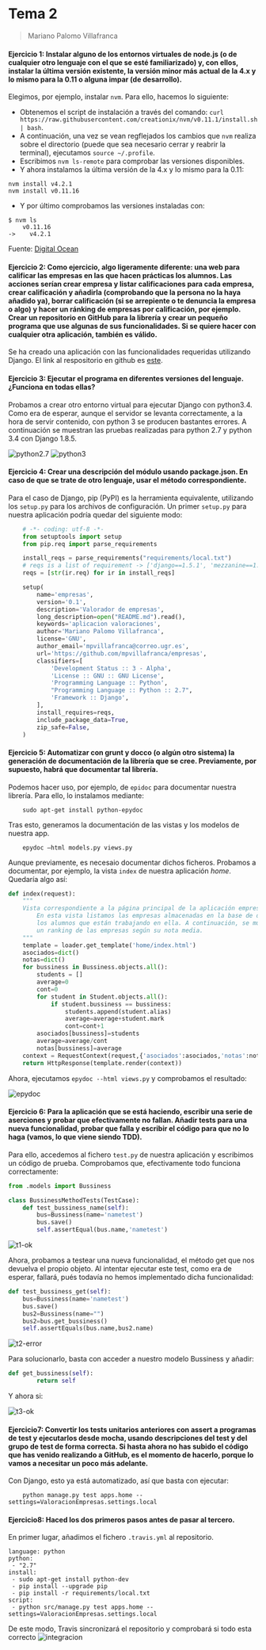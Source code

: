 Tema 2
===
> Mariano Palomo Villafranca

#### Ejercicio 1: Instalar alguno de los entornos virtuales de node.js (o de cualquier otro lenguaje con el que se esté familiarizado) y, con ellos, instalar la última versión existente, la versión minor más actual de la 4.x y lo mismo para la 0.11 o alguna impar (de desarrollo).

Elegimos, por ejemplo, instalar `nvm`. Para ello, hacemos lo siguiente:

- Obtenemos el script de instalación a través del comando: `curl https://raw.githubusercontent.com/creationix/nvm/v0.11.1/install.sh | bash`.
- A continuación, una vez se vean regflejados los cambios que `nvm` realiza sobre el directorio (puede que sea necesario cerrar y reabrir la terminal), ejecutamos `source ~/.profile`.
- Escribimos `nvm ls-remote` para comprobar las versiones disponibles.
- Y ahora instalamos la última versión de la 4.x y lo mismo para la 0.11:

```
nvm install v4.2.1
nvm install v0.11.16
```
- Y por último comprobamos las versiones instaladas con:

```
$ nvm ls
    v0.11.16
->    v4.2.1
```
Fuente: [Digital Ocean](https://www.digitalocean.com/community/tutorials/how-to-install-node-js-with-nvm-node-version-manager-on-a-vps)

#### Ejercicio 2: Como ejercicio, algo ligeramente diferente: una web para calificar las empresas en las que hacen prácticas los alumnos. Las acciones serían crear empresa y listar calificaciones para cada empresa, crear calificación y añadirla (comprobando que la persona no la haya añadido ya), borrar calificación (si se arrepiente o te denuncia la empresa o algo) y hacer un ránking de empresas por calificación, por ejemplo. Crear un repositorio en GitHub para la librería y crear un pequeño programa que use algunas de sus funcionalidades. Si se quiere hacer con cualquier otra aplicación, también es válido.

Se ha creado una aplicación con las funcionalidades requeridas utilizando Django. El link al respositorio en github es [este](https://github.com/mpvillafranca/empresas).

#### Ejercicio 3: Ejecutar el programa en diferentes versiones del lenguaje. ¿Funciona en todas ellas?

Probamos a crear otro entorno virtual para ejecutar Django con python3.4. Como era de esperar, aunque el servidor se levanta correctamente, a la hora de servir contenido, con python 3 se producen bastantes errores. A continuación se muestran las pruebas realizadas para python 2.7 y python 3.4 con Django 1.8.5.

![python2.7](http://i292.photobucket.com/albums/mm28/mpvillafranca/python2.7_zpsh7rz4qne.png)
![python3](http://i292.photobucket.com/albums/mm28/mpvillafranca/python3_zpsjxuuokni.png)

#### Ejercicio 4: Crear una descripción del módulo usando package.json. En caso de que se trate de otro lenguaje, usar el método correspondiente.

Para el caso de Django, pip (PyPI) es la herramienta equivalente, utilizando los `setup.py` para los archivos de configuración. Un primer `setup.py` para nuestra aplicación podría quedar del siguiente modo:

```python
	# -*- coding: utf-8 -*-
	from setuptools import setup
	from pip.req import parse_requirements

	install_reqs = parse_requirements("requirements/local.txt")
	# reqs is a list of requirement -> ['django==1.5.1', 'mezzanine==1.4.6']
	reqs = [str(ir.req) for ir in install_reqs]

	setup(
		name='empresas',
		version='0.1',
		description='Valorador de empresas',
		long_description=open("README.md").read(),
		keywords='aplicacion valoraciones',
		author='Mariano Palomo Villafranca',
		license='GNU',
		author_email='mpvillafranca@correo.ugr.es',
		url='https://github.com/mpvillafranca/empresas',
		classifiers=[
		    'Development Status :: 3 - Alpha',
			'License :: GNU :: GNU License',
		    'Programming Language :: Python',
		    "Programming Language :: Python :: 2.7",
		    'Framework :: Django',
		],
		install_requires=reqs,
		include_package_data=True,
		zip_safe=False,
	)
```

#### Ejercicio 5: Automatizar con grunt y docco (o algún otro sistema) la generación de documentación de la librería que se cree. Previamente, por supuesto, habrá que documentar tal librería.

Podemos hacer uso, por ejemplo, de `epidoc` para documentar nuestra librería. Para ello, lo instalamos mediante:

		sudo apt-get install python-epydoc

Tras esto, generamos la documentación de las vistas y los modelos de nuestra app.

		epydoc –html models.py views.py

Aunque previamente, es necesaio documentar dichos ficheros. Probamos a documentar, por ejemplo, la vista `index` de nuestra aplicación *home*. Quedaría algo así:

```python
def index(request):
	"""
	Vista correspondiente a la página principal de la aplicación empresas.
		En esta vista listamos las empresas almacenadas en la base de datos, así como
		los alumnos que están trabajando en ella. A continuación, se muestra también
		un ranking de las empresas según su nota media.
	"""
	template = loader.get_template('home/index.html')
	asociados=dict()
	notas=dict()
	for bussiness in Bussiness.objects.all():
		students = []
		average=0
		cont=0
		for student in Student.objects.all():
			if student.bussiness == bussiness:
				students.append(student.alias)
				average=average+student.mark
				cont=cont+1
		asociados[bussiness]=students
		average=average/cont
		notas[bussiness]=average
	context = RequestContext(request,{'asociados':asociados,'notas':notas,})
	return HttpResponse(template.render(context))
```

Ahora, ejecutamos `epydoc --html views.py` y comprobamos el resultado:

![epydoc](http://i292.photobucket.com/albums/mm28/mpvillafranca/epydoc_zpsukm4yhju.png)

#### Ejercicio 6: Para la aplicación que se está haciendo, escribir una serie de aserciones y probar que efectivamente no fallan. Añadir tests para una nueva funcionalidad, probar que falla y escribir el código para que no lo haga (vamos, lo que viene siendo TDD).
Para ello, accedemos al fichero `test.py` de nuestra aplicación y escribimos un código de prueba. Comprobamos que, efectivamente todo funciona correctamente:

```python
from .models import Bussiness

class BussinessMethodTests(TestCase):
	def test_bussiness_name(self):
		bus=Bussiness(name='nametest')
		bus.save()
		self.assertEqual(bus.name,'nametest')
```

![t1-ok](http://i292.photobucket.com/albums/mm28/mpvillafranca/1.ok_zpstm31ujel.png)

Ahora, probamos a testear una nueva funcionalidad, el método get que nos devuelva el propio objeto. Al intentar ejecutar este test, como era de esperar, fallará, pués todavía no hemos implementado dicha funcionalidad:

```python
def test_bussiness_get(self):
	bus=Bussiness(name='nametest')
	bus.save()
	bus2=Bussiness(name="")
	bus2=bus.get_bussiness()
	self.assertEquals(bus.name,bus2.name)
```

![t2-error](http://i292.photobucket.com/albums/mm28/mpvillafranca/2.error_zpsykzvybcf.png)

Para solucionarlo, basta con acceder a nuestro modelo Bussiness y añadir:

```python
def get_bussiness(self):
		return self
```

Y ahora si:

![t3-ok](http://i292.photobucket.com/albums/mm28/mpvillafranca/3.ok_zpszsndlfdk.png)

#### Ejercicio7: Convertir los tests unitarios anteriores con assert a programas de test y ejecutarlos desde mocha, usando descripciones del test y del grupo de test de forma correcta. Si hasta ahora no has subido el código que has venido realizando a GitHub, es el momento de hacerlo, porque lo vamos a necesitar un poco más adelante.

Con Django, esto ya está automatizado, así que basta con ejecutar:

		python manage.py test apps.home --settings=ValoracionEmpresas.settings.local

#### Ejercicio8: Haced los dos primeros pasos antes de pasar al tercero.
En primer lugar, añadimos el fichero `.travis.yml` al repositorio.

```
language: python
python:
 - "2.7"
install:
 - sudo apt-get install python-dev
 - pip install --upgrade pip
 - pip install -r requirements/local.txt
script:
 - python src/manage.py test apps.home --settings=ValoracionEmpresas.settings.local
```

De este modo, Travis sincronizará el repositorio y comprobará si todo esta correcto
![integracion](http://i292.photobucket.com/albums/mm28/mpvillafranca/integracion_zpszezl2ncb.png)
